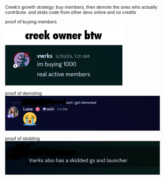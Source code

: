 Creek’s growth strategy: buy members, then demote the ones who actually contribute. and skids code from other devs online and no credits

proof of buying members
![members](https://github.com/hexlunapng/creek-document/blob/main/caption.gif?raw=true)

proof of demoting 
![demoting](https://github.com/hexlunapng/creek-document/blob/main/image%20(1).png?raw=true)

proof of skidding
![skidding](https://github.com/hexlunapng/creek-document/blob/main/image%20(2).png?raw=true)
